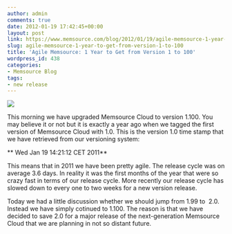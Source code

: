 ```yaml
---
author: admin
comments: true
date: 2012-01-19 17:42:45+00:00
layout: post
link: https://www.memsource.com/blog/2012/01/19/agile-memsource-1-year-to-get-from-version-1-to-100/
slug: agile-memsource-1-year-to-get-from-version-1-to-100
title: 'Agile Memsource: 1 Year to Get from Version 1 to 100'
wordpress_id: 438
categories:
- Memsource Blog
tags:
- new release
---
```


[![](/wp-content/uploads/2012/01/memsource-cloud-logo1-300x94.png)](http://www.memsource.com/)

This morning we have upgraded Memsource Cloud to version 1.100. You may believe it or not but it is exactly a year ago when we tagged the first version of Memsource Cloud with 1.0. This is the version 1.0 time stamp that we have retrieved from our versioning system:<!-- more -->

** Wed Jan 19 14:21:12 CET 2011**

This means that in 2011 we have been pretty agile. The release cycle was on average 3.6 days. In reality it was the first months of the year that were so crazy fast in terms of our release cycle. More recently our release cycle has slowed down to every one to two weeks for a new version release.

Today we had a little discussion whether we should jump from 1.99 to  2.0. Instead we have simply cotinued to 1.100. The reason is that we have decided to save 2.0 for a major release of the next-generation Memsource Cloud that we are planning in not so distant future.
